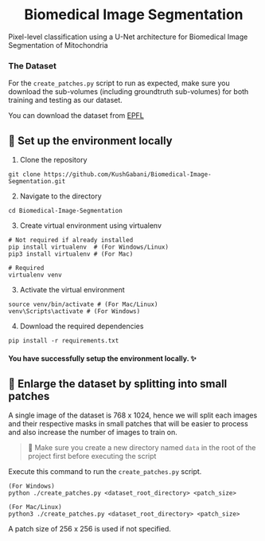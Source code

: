 <center>
    
# Biomedical Image Segmentation

</center>

Pixel-level classification using a U-Net architecture for Biomedical Image Segmentation of Mitochondria

### The Dataset
For the `create_patches.py` script to run as expected, make sure you download the sub-volumes (including groundtruth sub-volumes) for both training and testing as our dataset.

You can download the dataset from [EPFL](https://www.epfl.ch/labs/cvlab/data/data-em/)

## 🚀 Set up the environment locally
1. Clone the repository
```shell
git clone https://github.com/KushGabani/Biomedical-Image-Segmentation.git
```
2. Navigate to the directory
```shell
cd Biomedical-Image-Segmentation
```
3. Create virtual environment using virtualenv
```shell
# Not required if already installed
pip install virtualenv  # (For Windows/Linux)
pip3 install virtualenv # (For Mac)

# Required
virtualenv venv
```
3. Activate the virtual environment
```shell
source venv/bin/activate # (For Mac/Linux)
venv\Scripts\activate # (For Windows)
```
4. Download the required dependencies
```shell
pip install -r requirements.txt
```
#### You have successfully setup the environment locally. ✨


## 🥓 Enlarge the dataset by splitting into small patches
A single image of the dataset is 768 x 1024, hence we will split each images and their respective masks in small patches that will be easier to process and also increase the number of images to train on.

> 🚨 Make sure you create a new directory named `data` in the root of the project first before executing the script

Execute this command to run the `create_patches.py` script.
```shell
(For Windows)
python ./create_patches.py <dataset_root_directory> <patch_size>

(For Mac/Linux)
python3 ./create_patches.py <dataset_root_directory> <patch_size>
```
A patch size of 256 x 256 is used if not specified.
